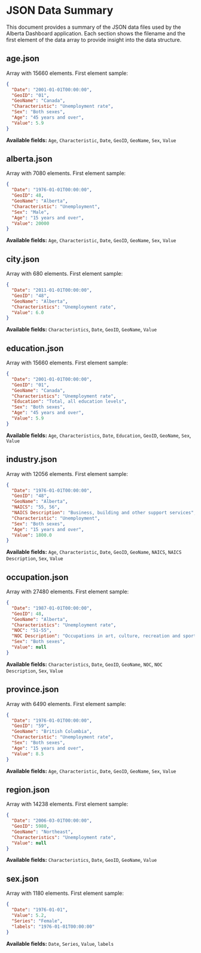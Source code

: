 # JSON Data Summary

This document provides a summary of the JSON data files used by the Alberta Dashboard application.
Each section shows the filename and the first element of the data array to provide insight into the data structure.

## age.json

Array with 15660 elements. First element sample:

```json
{
  "Date": "2001-01-01T00:00:00",
  "GeoID": "01",
  "GeoName": "Canada",
  "Characteristic": "Unemployment rate",
  "Sex": "Both sexes",
  "Age": "45 years and over",
  "Value": 5.9
}
```

**Available fields:** `Age`, `Characteristic`, `Date`, `GeoID`, `GeoName`, `Sex`, `Value`

## alberta.json

Array with 7080 elements. First element sample:

```json
{
  "Date": "1976-01-01T00:00:00",
  "GeoID": 48,
  "GeoName": "Alberta",
  "Characteristic": "Unemployment",
  "Sex": "Male",
  "Age": "15 years and over",
  "Value": 20000
}
```

**Available fields:** `Age`, `Characteristic`, `Date`, `GeoID`, `GeoName`, `Sex`, `Value`

## city.json

Array with 680 elements. First element sample:

```json
{
  "Date": "2011-01-01T00:00:00",
  "GeoID": "48",
  "GeoName": "Alberta",
  "Characteristics": "Unemployment rate",
  "Value": 6.0
}
```

**Available fields:** `Characteristics`, `Date`, `GeoID`, `GeoName`, `Value`

## education.json

Array with 15660 elements. First element sample:

```json
{
  "Date": "2001-01-01T00:00:00",
  "GeoID": "01",
  "GeoName": "Canada",
  "Characteristics": "Unemployment rate",
  "Education": "Total, all education levels",
  "Sex": "Both sexes",
  "Age": "45 years and over",
  "Value": 5.9
}
```

**Available fields:** `Age`, `Characteristics`, `Date`, `Education`, `GeoID`, `GeoName`, `Sex`, `Value`

## industry.json

Array with 12056 elements. First element sample:

```json
{
  "Date": "1976-01-01T00:00:00",
  "GeoID": "48",
  "GeoName": "Alberta",
  "NAICS": "55, 56",
  "NAICS Description": "Business, building and other support services",
  "Characteristic": "Unemployment",
  "Sex": "Both sexes",
  "Age": "15 years and over",
  "Value": 1800.0
}
```

**Available fields:** `Age`, `Characteristic`, `Date`, `GeoID`, `GeoName`, `NAICS`, `NAICS Description`, `Sex`, `Value`

## occupation.json

Array with 27480 elements. First element sample:

```json
{
  "Date": "1987-01-01T00:00:00",
  "GeoID": 48,
  "GeoName": "Alberta",
  "Characteristics": "Unemployment rate",
  "NOC": "51-55",
  "NOC Description": "Occupations in art, culture, recreation and sport, except management",
  "Sex": "Both sexes",
  "Value": null
}
```

**Available fields:** `Characteristics`, `Date`, `GeoID`, `GeoName`, `NOC`, `NOC Description`, `Sex`, `Value`

## province.json

Array with 6490 elements. First element sample:

```json
{
  "Date": "1976-01-01T00:00:00",
  "GeoID": "59",
  "GeoName": "British Columbia",
  "Characteristic": "Unemployment rate",
  "Sex": "Both sexes",
  "Age": "15 years and over",
  "Value": 8.5
}
```

**Available fields:** `Age`, `Characteristic`, `Date`, `GeoID`, `GeoName`, `Sex`, `Value`

## region.json

Array with 14238 elements. First element sample:

```json
{
  "Date": "2006-03-01T00:00:00",
  "GeoID": 5980,
  "GeoName": "Northeast",
  "Characteristics": "Unemployment rate",
  "Value": null
}
```

**Available fields:** `Characteristics`, `Date`, `GeoID`, `GeoName`, `Value`

## sex.json

Array with 1180 elements. First element sample:

```json
{
  "Date": "1976-01-01",
  "Value": 5.2,
  "Series": "Female",
  "labels": "1976-01-01T00:00:00"
}
```

**Available fields:** `Date`, `Series`, `Value`, `labels`

